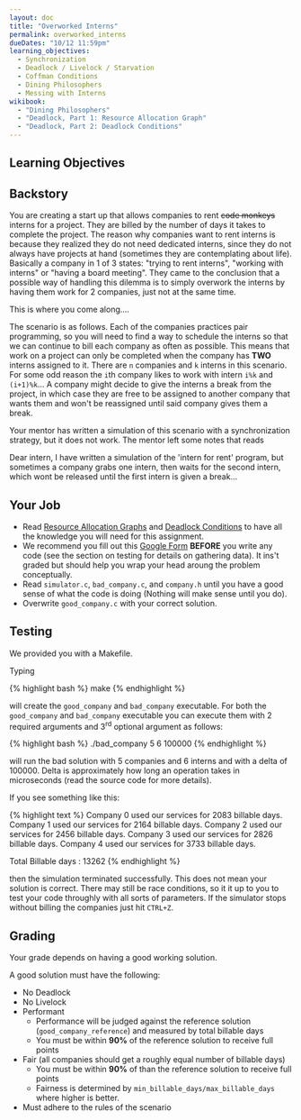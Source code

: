 ```yaml
---
layout: doc
title: "Overworked Interns"
permalink: overworked_interns
dueDates: "10/12 11:59pm"
learning_objectives:
  - Synchronization
  - Deadlock / Livelock / Starvation
  - Coffman Conditions
  - Dining Philosophers
  - Messing with Interns
wikibook:
  - "Dining Philosophers"
  - "Deadlock, Part 1: Resource Allocation Graph"
  - "Deadlock, Part 2: Deadlock Conditions"
---
```


## Learning Objectives

## Backstory
You are creating a start up that allows companies to rent <s>code monkeys</s> interns for a project.
They are billed by the number of days it takes to complete the project.
The reason why companies want to rent interns is because they realized they do not need dedicated interns,
since they do not always have projects at hand (sometimes they are contemplating about life).
Basically a company in 1 of 3 states: "trying to rent interns", "working with interns" or "having a board meeting".
They came to the conclusion that a possible way of handling this dilemma is to simply overwork the interns by having them work for 2 companies,
just not at the same time.

This is where you come along....

The scenario is as follows.
Each of the companies practices pair programming,
so you will need to find a way to schedule the interns so that we can continue to bill each company as often as possible.
This means that work on a project can only be completed when the company has **TWO** interns assigned to it.
There are `n` companies and `k` interns in this scenario.
For some odd reason the `i`th company likes to work with intern `i%k` and `(i+1)%k`...
A company might decide to give the interns a break from the project,
in which case they are free to be assigned to another company that wants them and won't be reassigned until said company gives them a break.

Your mentor has written a simulation of this scenario with a synchronization strategy, but it does not work.
The mentor left some notes that reads

>
Dear intern, I have written a simulation of the 'intern for rent' program,
but sometimes a company grabs one intern,
then waits for the second intern,
which wont be released until the first intern is given a break...

## Your Job

* Read [Resource Allocation Graphs](https://github.com/angrave/SystemProgramming/wiki/Deadlock%2C-Part-1%3A-Resource-Allocation-Graph) and [Deadlock Conditions](https://github.com/angrave/SystemProgramming/wiki/Deadlock%2C-Part-2%3A-Deadlock-Conditions) to have all the knowledge you will need for this assignment.
* We recommend you fill out this [Google Form](http://goo.gl/forms/BdDaErdQjT) **BEFORE** you write any code (see the section on testing for details on gathering data).  It ins't graded but should help you wrap your head aroung the problem conceptually.
* Read `simulator.c`, `bad_company.c`, and `company.h` until you have a good sense of what the code is doing (Nothing will make sense until you do).
* Overwrite `good_company.c` with your correct solution.

## Testing
We provided you with a Makefile.

Typing

{% highlight bash %}
make
{% endhighlight %}

will create the `good_company` and `bad_company` executable.
For both the `good_company` and `bad_company` executable you can execute them with 2 required arguments and 3<sup>rd</sup> optional argument as follows:

{% highlight bash %}
./bad_company 5 6 100000
{% endhighlight %}


will run the bad solution with 5 companies and 6 interns and with a delta of 100000.
Delta is approximately how long an operation takes in microseconds (read the source code for more details).

If you see something like this:

{% highlight text %}
Company 0 used our services for 2083 billable days.
Company 1 used our services for 2164 billable days.
Company 2 used our services for 2456 billable days.
Company 3 used our services for 2826 billable days.
Company 4 used our services for 3733 billable days.

Total Billable days : 13262
{% endhighlight %}

then the simulation terminated successfully.
This does not mean your solution is correct.
There may still be race conditions, so it it up to you to test your code throughly with all sorts of parameters.
If the simulator stops without billing the companies just hit `CTRL+Z`.

## Grading
Your grade depends on having a good working solution.

A good solution must have the following:

* No Deadlock
* No Livelock
* Performant
  * Performance will be judged against the reference solution (`good_company_reference`) and measured by total billable days
  * You must be within **90%** of the reference solution to receive full points
* Fair (all companies should get a roughly equal number of billable days)
  * You must be within **90%** of than the reference solution to receive full points
  * Fairness is determined by `min_billable_days/max_billable_days` where higher is better.
* Must adhere to the rules of the scenario
